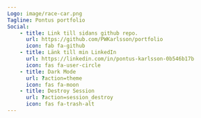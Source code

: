```yaml
---
Logo: image/race-car.png
Tagline: Pontus portfolio
Social:
    - title: Link till sidans github repo.
      url: https://github.com/PWKarlsson/portfolio
      icon: fab fa-github
    - title: Länk till min LinkedIn
      url: https://linkedin.com/in/pontus-karlsson-0b546b17b
      icon: fas fa-user-circle
    - title: Dark Mode
      url: ?action=theme
      icon: fas fa-moon
    - title: Destroy Session
      url: ?action=session_destroy
      icon: fas fa-trash-alt
---
```

